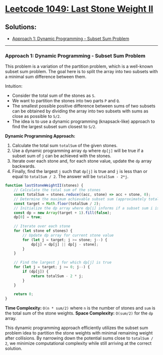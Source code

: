 # [Leetcode 1049: Last Stone Weight II](https://leetcode.com/problems/last-stone-weight-ii/)

## Solutions:
- [Approach 1: Dynamic Programming - Subset Sum Problem](#approach-1)  

---  

### Approach 1: Dynamic Programming - Subset Sum Problem

This problem is a variation of the partition problem, which is a well-known subset sum problem. The goal here is to split the array into two subsets with a minimal sum difference between them.

Intuition:
- Consider the total sum of the stones as `S`.
- We want to partition the stones into two parts `P` and `Q`.
- The smallest possible positive difference between sums of two subsets can be obtained by dividing the array into two subsets with sums as close as possible to `S/2`.
- The idea is to use a dynamic programming (knapsack-like) approach to find the largest subset sum closest to `S/2`.

**Dynamic Programming Approach:**
1. Calculate the total sum `totalSum` of the given stones.
2. Use a dynamic programming array `dp` where `dp[j]` will be true if a subset sum of `j` can be achieved with the stones.
3. Iterate over each stone and, for each stone value, update the `dp` array backwards.
4. Finally, find the largest `j` such that `dp[j]` is true and `j` is less than or equal to `totalSum / 2`. The answer will be `totalSum - 2*j`.

```javascript
function lastStoneWeightII(stones) {
    // Calculate the total sum of the stones
    const totalSum = stones.reduce((acc, stone) => acc + stone, 0);
    // Determine the maximum achievable subset sum (approximately totalSum / 2)
    const target = Math.floor(totalSum / 2);
    // Initialize the dp array where dp[i] informs if a subset sum i is possible
    const dp = new Array(target + 1).fill(false);
    dp[0] = true;
    
    // Iterate over each stone
    for (let stone of stones) {
        // Update dp array for current stone value
        for (let j = target; j >= stone; j--) {
            dp[j] = dp[j] || dp[j - stone];
        }
    }
    
    // Find the largest j for which dp[j] is true
    for (let j = target; j >= 0; j--) {
        if (dp[j]) {
            return totalSum - 2 * j;
        }
    }
    
    return 0;
}
```

**Time Complexity:** `O(n * sum/2)` where `n` is the number of stones and `sum` is the total sum of the stone weights.
**Space Complexity:** `O(sum/2)` for the `dp` array.

This dynamic programming approach efficiently utilizes the subset sum problem idea to partition the stone weights with minimal remaining weight after collisions. By narrowing down the potential sums close to `totalSum / 2`, we minimize computational complexity while still arriving at the correct solution.

